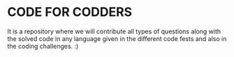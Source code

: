 # CODE FOR CODDERS
It is a repository where we will contribute all types of questions along with the solved code in any language given in the different code fests and also in the coding challenges. :)
